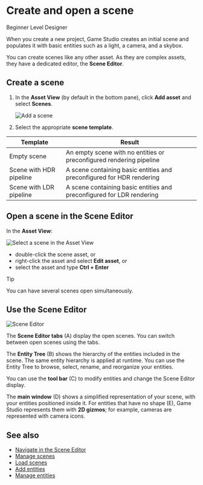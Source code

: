# Create and open a scene

<span class="badge text-bg-primary">Beginner</span>
<span class="badge text-bg-success">Level Designer</span>

When you create a new project, Game Studio creates an initial scene and populates it with basic entities such as a light, a camera, and a skybox.

You can create scenes like any other asset. As they are complex assets, they have a dedicated editor, the **Scene Editor**.

## Create a scene

1. In the **Asset View** (by default in the bottom pane), click **Add asset** and select **Scenes**.

    ![Add a scene](media/add-scene.png)

2. Select the appropriate **scene template**.

| Template | Result |
---------|--------
| Empty scene | An empty scene with no entities or preconfigured rendering pipeline |
| Scene with HDR pipeline | A scene containing basic entities and preconfigured for HDR rendering |
| Scene with LDR pipeline | A scene containing basic entities and preconfigured for LDR rendering |

## Open a scene in the Scene Editor

In the **Asset View**:

![Select a scene in the Asset View](media/open-scene-from-asset-view.png)

* double-click the scene asset, or
* right-click the asset and select **Edit asset**, or
* select the asset and type **Ctrl + Enter**

> [!TIP]
> You can have several scenes open simultaneously.

## Use the Scene Editor

![Scene Editor](media/create-a-scene-default-scene-editor.png)

The **Scene Editor tabs** (A) display the open scenes. You can switch between open scenes using the tabs.

The **Entity Tree** (B) shows the hierarchy of the entities included in the scene. The same entity hierarchy is applied at runtime. You can use the Entity Tree to browse, select, rename, and reorganize your entities.

You can use the **tool bar** (C) to modify entities and change the Scene Editor display.

The **main window** (D) shows a simplified representation of your scene, with your entities positioned inside it. For entities that have no shape (E), Game Studio represents them with **2D gizmos**; for example, cameras are represented with camera icons.

## See also

* [Navigate in the Scene Editor](navigate-in-the-scene-editor.md)
* [Manage scenes](manage-scenes.md)
* [Load scenes](load-scenes.md)
* [Add entities](add-entities.md)
* [Manage entities](manage-entities.md)